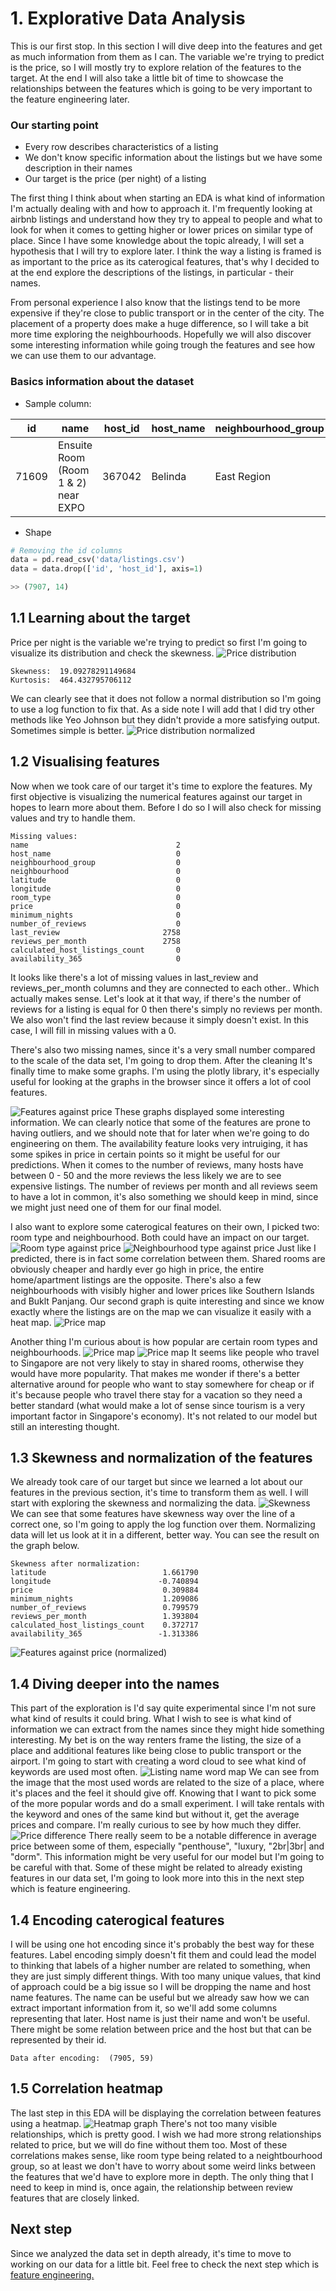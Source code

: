 # 1. Explorative Data Analysis
This is our first stop. In this section I will dive deep into the features and get as much information from them as I can. The variable we're trying to predict is the price, so I will mostly try to explore relation of the features to the target. At the end I will also take a little bit of time to showcase the relationships between the features which is going to be very important to the feature engineering later.

### Our starting point
- Every row describes characteristics of a listing
- We don't know specific information about the listings but we have some description in their names
- Our target is the price (per night) of a listing

The first thing I think about when starting an EDA is what kind of information I'm actually dealing with and how to approach it. I'm frequently looking at airbnb listings and understand how they try to appeal to people and what to look for when it comes to getting higher or lower prices on similar type of place. Since I have some knowledge about the topic already, I will set a hypothesis that I will try to explore later. I think the way a listing is framed is as important to the price as its caterogical features, that's why I decided to at the end explore the descriptions of the listings, in particular - their names.

From personal experience I also know that the listings tend to be more expensive if they're close to public transport or in the center of the city. The placement of a property does make a huge difference, so I will take a bit more time exploring the neighbourhoods. Hopefully we will also discover some interesting information while going trough the features and see how we can use them to our advantage. 

### Basics information about the dataset
- Sample column:

| id | name | host_id | host_name | neighbourhood_group | neighbourhood | latitude | longitude | room_type | price | minimum_nights | number_of_reviews | last_review | reviews_per_month | calculated_host_listings_count | availability_365 |
| --- | --- | --- | --- | --- | --- | --- | --- | --- | --- | --- | --- | --- | --- | --- | --- |
| 71609 | Ensuite Room (Room 1 & 2) near EXPO | 367042 | Belinda | East Region | Tampines | 1.34541 | 103.95712 | Private room | 206 | 1 | 14 | 2019-08-11 | 0.15 | 9 | 353 |

- Shape
```python
# Removing the id columns
data = pd.read_csv('data/listings.csv')
data = data.drop(['id', 'host_id'], axis=1)

>> (7907, 14)
```

## 1.1 Learning about the target
Price per night is the variable we're trying to predict so first I'm going to visualize its distribution and check the skewness.
![Price distribution](/plots/price-dist-01.png)
```
Skewness:  19.09278291149684
Kurtosis:  464.432795706112
```
We can clearly see that it does not follow a normal distribution so I'm going to use a log function to fix that. As a side note I will add that I did try other methods like Yeo Johnson but they didn't provide a more satisfying output. Sometimes simple is better.
![Price distribution normalized](/plots/price-dist-02.png)

## 1.2 Visualising features
Now when we took care of our target it's time to explore the features. My first objective is visualizing the numerical features against our target in hopes to learn more about them. Before I do so I will also check for missing values and try to handle them.
```
Missing values:
name                                 2
host_name                            0
neighbourhood_group                  0
neighbourhood                        0
latitude                             0
longitude                            0
room_type                            0
price                                0
minimum_nights                       0
number_of_reviews                    0
last_review                       2758
reviews_per_month                 2758
calculated_host_listings_count       0
availability_365                     0

```
It looks like there's a lot of missing values in last_review and reviews_per_month columns and they are connected to each other.. Which actually makes sense. Let's look at it that way, if there's the number of reviews for a listing is equal for 0 then there's simply no reviews per month. We also won't find the last review because it simply doesn't exist. In this case, I will fill in missing values with a 0.

There's also two missing names, since it's a very small number compared to the scale of the data set, I'm going to drop them. After the cleaning It's finally time to make some graphs. I'm using the plotly library, it's especially useful for looking at the graphs in the browser since it offers a lot of cool features.

![Features against price](/plots/price-num-features-01.png)
These graphs displayed some interesting information. We can clearly notice that some of the features are prone to having outliers, and we should note that for later when we're going to do engineering on them. The availability feature looks very intruiging, it has some spikes in price in certain points so it might be useful for our predictions. When it comes to the number of reviews, many hosts have between 0 - 50 and the more reviews the less likely we are to see expensive listings. The number of reviews per month and all reviews seem to have a lot in common, it's also something we should keep in mind, since we might just need one of them for our final model.

I also want to explore some caterogical features on their own, I picked two: room type and neighbourhood. Both could have an impact on our target.
![Room type against price](/plots/ftest-room-type.png)
![Neighbourhood type against price](/plots/ftest-neighbourhood.png)
Just like I predicted, there is in fact some correlation between them. Shared rooms are obviously cheaper and hardly ever go high in price, the entire home/apartment listings are the opposite. There's also a few neighbourhoods with visibly higher and lower prices like Southern Islands and Buklt Panjang. Our second graph is quite interesting and since we know exactly where the listings are on the map we can visualize it easily with a heat map.
![Price map](/plots/price-map.png)

Another thing I'm curious about is how popular are certain room types and neighbourhoods.
![Price map](/plots/room-type-histogram.png)
![Price map](/plots/neighbourhood-histogram.png)
It seems like people who travel to Singapore are not very likely to stay in shared rooms, otherwise they would have more popularity. That makes me wonder if there's a better alternative around for people who want to stay somewhere for cheap or if it's because people who travel there stay for a vacation so they need a better standard (what would make a lot of sense since tourism is a very important factor in Singapore's economy). It's not related to our model but still an interesting thought.

## 1.3 Skewness and normalization of the features
We already took care of our target but since we learned a lot about our features in the previous section, it's time to transform them as well. I will start with exploring the skewness and normalizing the data.
![Skewness](/plots/skewness-01.png)
We can see that some features have skewness way over the line of a correct one, so I'm going to apply the log function over them. Normalizing data will let us look at it in a different, better way. You can see the result on the graph below.
```
Skewness after normalization:
latitude                          1.661790
longitude                        -0.740894
price                             0.309884
minimum_nights                    1.209086
number_of_reviews                 0.799579
reviews_per_month                 1.393804
calculated_host_listings_count    0.372717
availability_365                 -1.313386
```
![Features against price (normalized)](/plots/price-num-features-02.png)

## 1.4 Diving deeper into the names
This part of the exploration is I'd say quite experimental since I'm not sure what kind of results it could bring. What I wish to see is what kind of information we can extract from the names since they might hide something interesting. My bet is on the way renters frame the listing, the size of a place and additional features like being close to public transport or the airport. I'm going to start with creating a word cloud to see what kind of keywords are used most often.
![Listing name word map](/plots/name-word-map.png)
We can see from the image that the most used words are related to the size of a place, where it's places and the feel it should give off. Knowing that I want to pick some of the more popular words and do a small experiment. I will take rentals with the keyword and ones of the same kind but without it, get the average prices and compare. I'm really curious to see by how much they differ.
![Price difference](/plots/keyword-price-diff.png)
There really seem to be a notable difference in average price between some of them, especially "penthouse", "luxury, "2br|3br| and "dorm". This information might be very useful for our model but I'm going to be careful with that. Some of these might be related to already existing features in our data set, I'm going to look more into this in the next step which is feature engineering.

## 1.4 Encoding caterogical features
I will be using one hot encoding since it's probably the best way for these features. Label encoding simply doesn't fit them and could lead the model to thinking that labels of a higher number are related to something, when they are just simply different things. With too many unique values, that kind of approach could be a big issue so I will be dropping the name and host name features. The name can be useful but we already saw how we can extract important information from it, so we'll add some columns representing that later. Host name is just their name and won't be useful. There might be some relation between price and the host but that can be represented by their id.
```
Data after encoding:  (7905, 59)
```
## 1.5 Correlation heatmap
The last step in this EDA will be displaying the correlation between features using a heatmap.
![Heatmap graph](/plots/corr-01.png)
There's not too many visible relationships, which is pretty good. I wish we had more strong relationships related to price, but we will do fine without them too. Most of these correlations makes sense, like room type being related to a neightbourhood group, so at least we don't have to worry about some weird links between the features that we'd have to explore more in depth. The only thing that I need to keep in mind is, once again, the relationship between review features that are closely linked.

## Next step
Since we analyzed the data set in depth already, it's time to move to working on our data for a little bit. Feel free to check the next step which is [feature engineering.](feat_eng.md)
